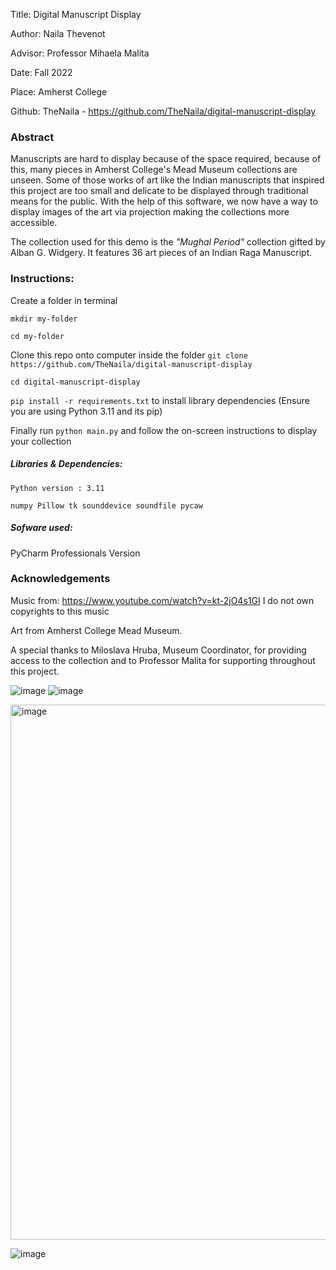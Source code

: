 Title: Digital Manuscript Display

Author: Naila Thevenot

Advisor: Professor Mihaela Malita

Date: Fall 2022

Place: Amherst College

Github: TheNaila - https://github.com/TheNaila/digital-manuscript-display

### Abstract

Manuscripts are hard to display because of the space required, because of this, many pieces in Amherst College's Mead Museum collections are unseen. Some of those works of art like the Indian manuscripts that inspired this project are too small and delicate to be displayed through traditional means for the public. With the help of this software, we now have a way to display images of the art via projection making the collections more accessible. 

The collection used for this demo is the *"Mughal Period"* collection gifted by Alban G. Widgery. It features 36 art pieces of an Indian Raga Manuscript.

### Instructions:
Create a folder in terminal 

`mkdir my-folder`

`cd my-folder`

Clone this repo onto computer inside the folder 
`git clone https://github.com/TheNaila/digital-manuscript-display`

`cd digital-manuscript-display`

`pip install -r requirements.txt` to install library dependencies
(Ensure you are using Python 3.11 and its pip)

Finally run `python main.py` and follow the on-screen instructions to display your collection

##### Libraries & Dependencies:

`Python version : 3.11`

`numpy
Pillow
tk
sounddevice
soundfile
pycaw`

##### Sofware used:
PyCharm Professionals Version

### Acknowledgements 
Music from: https://www.youtube.com/watch?v=kt-2jO4s1GI
I do not own copyrights to this music

Art from Amherst College Mead Museum. 

A special thanks to Miloslava Hruba, Museum Coordinator, for providing access to the collection and to Professor Malita for supporting throughout this project. 

![image](https://user-images.githubusercontent.com/63077056/211236903-47d94906-fb9c-4d82-9b72-667e1720f150.png) ![image](https://user-images.githubusercontent.com/63077056/211236916-7d5ec380-e398-4d51-88d6-fb9e2383eeae.png)

<img width="856" alt="image" src="https://user-images.githubusercontent.com/63077056/211236686-dd3929cb-de4b-4276-9f08-1eb67e3ca723.png">

![image](https://user-images.githubusercontent.com/63077056/211236775-82c8d49b-27a3-494d-b7a2-2a0d6e5723cf.png)

